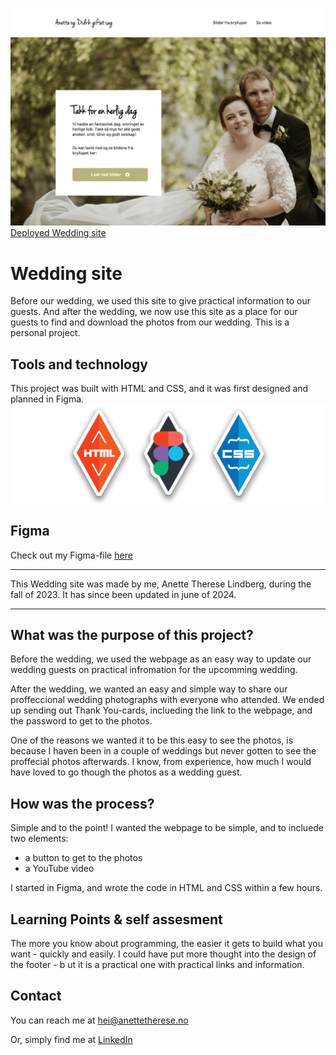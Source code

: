 


![App Screenshot](https://github.com/elanetto/wedding/blob/readme-img/assets/images/Screenshot_wedding_site.png?raw=true)
[Deployed Wedding site](https://elanetto.github.io/wedding/)


# Wedding site
Before our wedding, we used this site to give practical information to our guests. And after the wedding, we now use this site as a place for our guests to find and download the photos from our wedding. This is a personal project.

## Tools and technology
This project was built with HTML and CSS, and it was first designed and planned in Figma.
![image](https://github.com/elanetto/portfolio/blob/main/assets/images/readme/badges-html-figma-css.png?raw=true)

## Figma
Check out my Figma-file [here](https://www.figma.com/design/IJhNs0Pi3Aqu06kAfDTeHs/Brude-side?node-id=0-1&t=c18k2yI6ZQIG8WzL-1)

---

This Wedding site was made by me, Anette Therese Lindberg, during the fall of 2023. It has since been updated in june of 2024.

----

## What was the purpose of this project?
Before the wedding, we used the webpage as an easy way to update our wedding guests on practical infromation for the upcomming wedding.

After the wedding, we wanted an easy and simple way to share our proffeccional wedding photographs with everyone who attended.
We ended up sending out Thank You-cards, inclueding the link to the webpage, and the password to get to the photos.

One of the reasons we wanted it to be this easy to see the photos, is because I haven been in a couple of weddings but never gotten to see the proffecial photos afterwards.
I know, from experience, how much I would have loved to go though the photos as a wedding guest. 


## How was the process?
Simple and to the point! I wanted the webpage to be simple, and to incluede two elements:
- a button to get to the photos
- a YouTube video

I started in Figma, and wrote the code in HTML and CSS within a few hours.

## Learning Points & self assesment
The more you know about programming, the easier it gets to build what you want - quickly and easily.
I could have put more thought into the design of the footer - b ut it is a practical one with practical links and information.

## Contact
You can reach me at hei@anettetherese.no

Or, simply find me at [LinkedIn](https://www.linkedin.com/in/anettetherese/)

